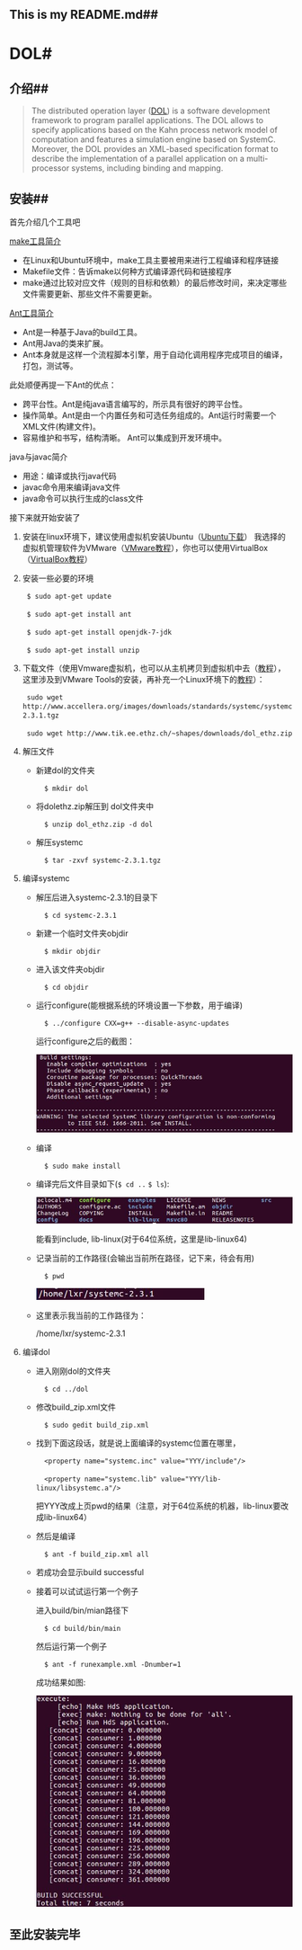 ## This is my README.md##
# DOL#

## 介绍##

> The distributed operation layer ([DOL](http://www.tik.ee.ethz.ch/~shapes/dol.html)) is a software development framework to program parallel applications. The DOL allows to specify applications based on the Kahn process network model of computation and features a simulation engine based on SystemC. Moreover, the DOL provides an XML-based specification format to describe the implementation of a parallel application on a multi-processor systems, including binding and mapping.

## 安装##

首先介绍几个工具吧

[make工具简介](http://blog.chinaunix.net/uid-9314244-id-2004686.html)

- 在Linux和Ubuntu环境中，make工具主要被用来进行工程编译和程序链接
- Makefile文件：告诉make以何种方式编译源代码和链接程序
- make通过比较对应文件（规则的目标和依赖）的最后修改时间，来决定哪些文件需要更新、那些文件不需要更新。

[Ant工具简介](http://blog.163.com/qiangyongbin2000@126/blog/static/77517819201151653423687)

- Ant是一种基于Java的build工具。
- Ant用Java的类来扩展。
- Ant本身就是这样一个流程脚本引擎，用于自动化调用程序完成项目的编译，打包，测试等。

此处顺便再提一下Ant的优点：

- 跨平台性。Ant是纯java语言编写的，所示具有很好的跨平台性。
- 操作简单。Ant是由一个内置任务和可选任务组成的。Ant运行时需要一个XML文件(构建文件)。
- 容易维护和书写，结构清晰。
Ant可以集成到开发环境中。

java与javac简介

- 用途：编译或执行java代码
- javac命令用来编译java文件
- java命令可以执行生成的class文件

接下来就开始安装了

1. 安装在linux环境下，建议使用虚拟机安装Ubuntu（[Ubuntu下载](http://www.ubuntu.com/download/desktop)）
我选择的虚拟机管理软件为VMware（[VMware教程](http://jingyan.baidu.com/article/0320e2c1ef9f6c1b87507bf6.html)），你也可以使用VirtualBox（[VirtualBox教程](http://jingyan.baidu.com/article/cdddd41c5eea3153ca00e160.html)）

2. 安装一些必要的环境
	
		$ sudo apt-get update

		$ sudo apt-get install ant

		$ sudo apt-get install openjdk-7-jdk

		$ sudo apt-get install unzip

3. 下载文件（使用Vmware虚拟机，也可以从主机拷贝到虚拟机中去（[教程](http://jingyan.baidu.com/article/c33e3f48a5c153ea15cbb5b2.html)），这里涉及到VMware Tools的安装，再补充一个Linux环境下的[教程](http://jingyan.baidu.com/album/c14654139e9ca10bfcfc4c8f.html?picindex=3)）：
	
		sudo wget http://www.accellera.org/images/downloads/standards/systemc/systemc-2.3.1.tgz

		sudo wget http://www.tik.ee.ethz.ch/~shapes/downloads/dol_ethz.zip

4. 解压文件
	
	* 新建dol的文件夹 
		
			$ mkdir dol
	
	* 将dolethz.zip解压到 dol文件夹中
	
			$ unzip dol_ethz.zip -d dol

	* 解压systemc

			$ tar -zxvf systemc-2.3.1.tgz

5. 编译systemc

	* 解压后进入systemc-2.3.1的目录下
	
			$ cd systemc-2.3.1

	* 新建一个临时文件夹objdir

			$ mkdir objdir

	* 进入该文件夹objdir

			$ cd objdir

	* 运行configure(能根据系统的环境设置一下参数，用于编译)

			$ ../configure CXX=g++ --disable-async-updates

		运行configure之后的截图：

		![dol_img_1](https://github.com/XrLee/images/blob/master/1.JPG?raw=true)

	* 编译
	
			$ sudo make install

	* 编译完后文件目录如下(`$ cd ..` `$ ls`):
		
		![dol_img_2](https://github.com/XrLee/images/blob/master/2.JPG?raw=true)
	
		能看到include, lib-linux(对于64位系统，这里是lib-linux64)

	* 记录当前的工作路径(会输出当前所在路径，记下来，待会有用)

			$ pwd

		![dol_img_3](https://github.com/XrLee/images/blob/master/3.JPG?raw=true)

	* 这里表示我当前的工作路径为：

		/home/lxr/systemc-2.3.1

6. 编译dol

	* 进入刚刚dol的文件夹

			$ cd ../dol
	
	* 修改build_zip.xml文件
	
			$ sudo gedit build_zip.xml

	* 找到下面这段话，就是说上面编译的systemc位置在哪里，

			<property name="systemc.inc" value="YYY/include"/>         

			<property name="systemc.lib" value="YYY/lib-linux/libsystemc.a"/>   
 
		把YYY改成上页pwd的结果（注意，对于64位系统的机器，lib-linux要改成lib-linux64）

	* 然后是编译

			$ ant -f build_zip.xml all
	
	* 若成功会显示build successful

	* 接着可以试试运行第一个例子
	
		进入build/bin/mian路径下

			$ cd build/bin/main

		然后运行第一个例子

			$ ant -f runexample.xml -Dnumber=1

		成功结果如图:
		
		![dol_img_4](https://github.com/XrLee/images/blob/master/4.JPG?raw=true)

## 至此安装完毕